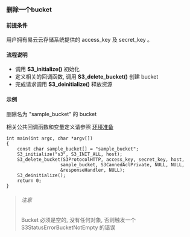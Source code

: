 ### 删除一个bucket

#### 前提条件

用户拥有易云云存储系统提供的 access_key 及 secret_key 。

#### 流程说明

* 调用 **S3_initialize()** 初始化
* 定义相关的回调函数, 调用 **S3_delete_bucket()** 创建 bucket
* 完成请求调用 **S3_deinitialize()** 释放资源

#### 示例

删除名为 "sample_bucket" 的 bucket

相关公共回调函数和变量定义请参照 [环境准备](../prepare.md)
```
int main(int argc, char *argv[])
{
    const char sample_bucket[] = "sample_bucket";
    S3_initialize("s3", S3_INIT_ALL, host);
    S3_delete_bucket(S3ProtocolHTTP, access_key, secret_key, host, 
                    sample_bucket, S3CannedAclPrivate, NULL, NULL, 
                    &responseHandler, NULL);
    S3_deinitialize();
    return 0;
}
```

> ###### 注意
> Bucket 必须是空的, 没有任何对象, 否则触发一个 S3StatusErrorBucketNotEmpty 的错误
